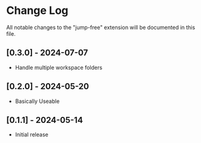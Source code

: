 # Change Log

All notable changes to the "jump-free" extension will be documented in this file.

## [0.3.0] - 2024-07-07

- Handle multiple workspace folders

## [0.2.0] - 2024-05-20

- Basically Useable

## [0.1.1] - 2024-05-14

- Initial release
